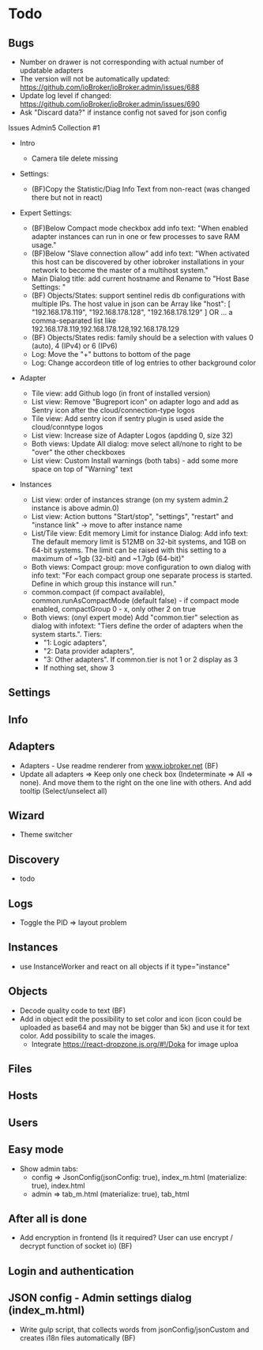 # Todo
 <!-- - Move logout button to menu . Always last and not orderable -->
## Bugs
- Number on drawer is not corresponding with actual number of updatable adapters
- The version will not be automatically updated: https://github.com/ioBroker/ioBroker.admin/issues/688
- Update log level if changed: https://github.com/ioBroker/ioBroker.admin/issues/690
- Ask "Discard data?" if instance config not saved for json config


Issues Admin5 Collection #1
* Intro
  * Camera tile delete missing

* Settings:
  * (BF)Copy the Statistic/Diag Info Text from non-react (was changed there but not in react)

* Expert Settings:
  * (BF)Below Compact mode checkbox add info text: "When enabled adapter instances can run in one or few
    processes to save RAM usage."
  * (BF)Below "Slave connection allow" add info text: "When activated this host can be discovered by other
    iobroker installations in your network to become the master of a multihost system."
  * Main Dialog title: add current hostname and Rename to "Host Base Settings: <hostname>"
  * (BF) Objects/States: support sentinel redis db configurations with multiple IPs. The host value in json
    can be Array like
    "host": [
    "192.168.178.119",
    "192.168.178.128",
    "192.168.178.129"
    ] OR ... a comma-separated list like 192.168.178.119,192.168.178.128,192.168.178.129
  * (BF) Objects/States redis: family should be a selection with values 0 (auto), 4 (IPv4) or 6 (IPv6)
  * Log: Move the "+" buttons to bottom of the page
  * Log: Change accordeon title of log entries to other background color

* Adapter
  * Tile view: add Github logo (in front of installed version)
  * List view: Remove "Bugreport icon" on adapter logo and add as Sentry icon after the
    cloud/connection-type logos
  * Tile view: Add sentry icon if sentry plugin is used aside the cloud/conntype logos
  * List view: Increase size of Adapter Logos (apdding 0, size 32)
  * Both views: Update All dialog: move select all/none to right to be "over" the other checkboxes
  * List view: Custom Install warnings (both tabs) - add some more space on top of "Warning" text

* Instances
  * List view: order of instances strange (on my system admin.2 instance is above admin.0)
  * List view: Action buttons "Start/stop", "settings", "restart" and "instance link" -> move to after instance name
  * List/Tile view: Edit memory Limit for instance Dialog: Add info text: The default memory limit is 512MB on 32-bit systems, and 1GB on 64-bit systems. The limit can be raised with this setting to a maximum of ~1gb (32-bit) and ~1.7gb (64-bit)"
  * Both views: Compact group: move configuration to own dialog with info text: "For each compact group one separate process is started. Define in which group this instance will run."
   - common.compact (if compact available), common.runAsCompactMode (default false) - if compact mode enabled, compactGroup 0 - x, only other 2 on true
  * Both views: (onyl expert mode) Add "common.tier" selection as dialog with infotext: "Tiers define the order of adapters when the
    system starts.". Tiers: 
    - "1: Logic adapters", 
    - "2: Data provider adapters", 
    - "3: Other adapters". If
    common.tier is not 1 or 2 display as 3
    - If nothing set, show 3


## Settings
  
## Info

## Adapters
- Adapters - Use readme renderer from www.iobroker.net (BF)
- Update all adapters => Keep only one check box (Indeterminate => All => none). And move them to the right on the one line with others. And add tooltip (Select/unselect all)

## Wizard
- Theme switcher

## Discovery
- todo

## Logs
- Toggle the PID => layout problem

## Instances
- use InstanceWorker and react on all objects if it type="instance"

## Objects
- Decode quality code to text (BF)
- Add in object edit the possibility to set color and icon (icon could be uploaded as base64 and may not be bigger than 5k) and use it for text color. Add possibility to scale the images.
  - Integrate https://react-dropzone.js.org/#!/Doka for image uploa

## Files
## Hosts

## Users
## Easy mode
- Show admin tabs: 
   - config => JsonConfig(jsonConfig: true),  index_m.html (materialize: true), index.html
   - admin => tab_m.html (materialize: true), tab_html

## After all is done
- Add encryption in frontend (Is it required? User can use encrypt / decrypt function of socket io) (BF)

## Login and authentication

## JSON config - Admin settings dialog (index_m.html)
- Write gulp script, that collects words from jsonConfig/jsonCustom and creates i18n files automatically (BF)
